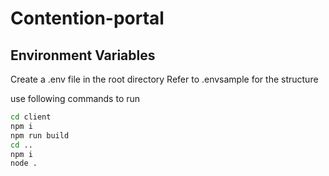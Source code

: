 # Contention-portal

## Environment Variables
Create a .env file in the root directory
Refer to .envsample for the structure

use following commands to run

```bash
cd client
npm i
npm run build
cd ..
npm i
node .
```
